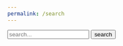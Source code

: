 ```yaml
---
permalink: /search
---
```


<!-- Html Elements for Search -->
<div id="search-container">
<input type="text" id="search-input" placeholder="search...">
<button id="bsearch" type="button">search</button>
<ul id="results-container"></ul>
</div>

<!-- Script pointing to search-script.js -->
<script>

</script>
<script src="/assets/js/simple-jekyll-search.min.js" type="text/javascript"></script>

<!-- Configuration -->
<script>
var sjs = SimpleJekyllSearch({
  searchInput: document.getElementById('search-input'),
  resultsContainer: document.getElementById('results-container'),
  json: '/search.json',
  noResultsText: 'No results found :(',
      searchResultTemplate: "<li class='card'>" +
          "<div class='content'>" +
            "<a class='post-link' href='{url}'>{title}</a>" +
            "<span class='post-meta'>{date} • {tags}</span>" +
          "</div>" +
        "</li>"
});

window.addEventListener(
  "load",
  function () {
    var searchParam = new URLSearchParams(window.location.search).get("search");
    if (searchParam != null) {
      document.getElementById("search-input").value = searchParam;
      sjs.search(searchParam);
    }
    document.getElementById("search-input").placeholder =
      "Type your search here...";
  },
  false
);



</script>